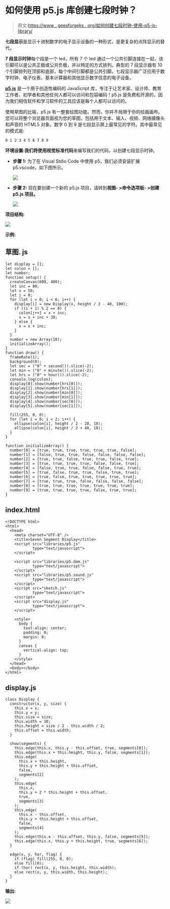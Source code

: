 # 如何使用 p5.js 库创建七段时钟？

> 原文:[https://www . geesforgeks . org/如何创建七段时钟-使用-p5-js-library/](https://www.geeksforgeeks.org/how-to-create-seven-segment-clock-using-p5-js-library/)

**七段显示**是显示十进制数字的电子显示设备的一种形式，是更复杂的点阵显示的替代。

**7 段显示时钟**每个段是一个 led，所有 7 个 led 通过一个公共引脚连接在一起，该引脚可以是公共正极或公共负极，并以特定的方式排列。典型的 7 段显示器有 10 个引脚排列在顶部和底部，每个中间引脚都是公共引脚。七段显示器广泛应用于数字时钟、电子仪表、基本计算器和其他显示数字信息的电子设备。

[**p5.js**](https://www.geeksforgeeks.org/p5-js-introduction/) 是一个用于创造性编码的 JavaScript 库，专注于让艺术家、设计师、教育工作者、初学者和其他任何人都可以访问和包容编码！p5.js 是免费和开源的，因为我们相信软件和学习软件的工具应该是每个人都可以访问的。

使用草图的比喻，p5.js 有一整套绘图功能。然而，你并不局限于你的绘画画布。您可以将整个浏览器页面视为您的草图，包括用于文本、输入、视频、网络摄像头和声音的 HTML5 对象。数字 0 到 9 是七段显示屏上最常见的字符。其中最常见的模式是:

```
0 1 2 3 4 5 6 7 8 9
```

**环境设置:**我们将使用**视觉标准代码**来编写我们的代码，以创建七段显示时钟。

*   **步骤 1:** 为了在 Visual Stdio Code 中使用 p5，我们必须安装扩展 p5.vscode，如下图所示。

    ![](img/4270baad17ee75b7cb9cbb88d71c562c.png)

*   **步骤 2:** 现在要创建一个新的 p5.js 项目，请转到**视图- >命令选项板- >创建 p5.js 项目。**

    ![](img/673423687d77b764a4334409b0fb3b6c.png)

**项目结构:**

![](img/3ec6e6f9e607aca04d66e7a7e7e34572.png)

**示例:**

## 草图. js

```
let display = [];
let colon = [];
let number;
function setup() {
  createCanvas(600, 480);
  let inc = 80;
  let x = 50;
  let j = 0;
  for (let i = 0; i < 6; i++) {
    display[i] = new Display(x, height / 2 - 40, 100);
    if ((i + 1) % 2 == 0) {
      colon[j++] = x + inc;
      x = x + inc + 30;
    } else {
      x = x + inc;
    }
  }
  number = new Array(10);
  initializeArray();
}
function draw() {
  frameRate(1);
  background(0);
  let sec = ("0" + second()).slice(-2);
  let min = ("0" + minute()).slice(-2);
  let hrs = ("0" + hour()).slice(-2);
  console.log(colon);
  display[0].show(number[hrs[0]]);
  display[1].show(number[hrs[1]]);
  display[2].show(number[min[0]]);
  display[3].show(number[min[1]]);
  display[4].show(number[sec[0]]);
  display[5].show(number[sec[1]]);

  fill(255, 0, 0);
  for (let i = 0; i < 2; i++) {
    ellipse(colon[i], height / 2 - 20, 10);
    ellipse(colon[i], height / 2 + 40, 10);
  }
}

function initializeArray() {
  number[0] = [true, true, true, true, true, true, false];
  number[1] = [false, true, true, false, false, false, false];
  number[2] = [true, true, false, true, true, false, true];
  number[3] = [true, true, true, true, false, false, true];
  number[4] = [false, true, true, false, false, true, true];
  number[5] = [true, false, true, true, false, true, true];
  number[6] = [true, false, true, true, true, true, true];
  number[7] = [true, true, true, false, false, false, false];
  number[8] = [true, true, true, true, true, true, true];
  number[9] = [true, true, true, true, false, true, true];
}
```

## index.html

```
<!DOCTYPE html>
<html>
  <head>
    <meta charset="UTF-8" />
    <title>Seven Segment Display</title>
    <script src="libraries/p5.js" 
            type="text/javascript">
    </script>

    <script src="libraries/p5.dom.js" 
            type="text/javascript">
    </script>
    <script src="libraries/p5.sound.js"
            type="text/javascript">
    </script>
    <script src="sketch.js" 
            type="text/javascript">
    </script>
    <script src="display.js" 
            type="text/javascript">
    </script>

    <style>
      body {
        text-align: center;
        padding: 0;
        margin: 0;
      }
      canvas {
        vertical-align: top;
      }
    </style>
  </head>
  <body></body>
</html>
```

## display.js

```
class Display {
  constructor(x, y, size) {
    this.x = x;
    this.y = y;
    this.size = size;
    this.width = 10;
    this.height = size / 2 - this.width / 2;
    this.offset = this.width;
  }

  show(segments) {
    this.edge(this.x, this.y - this.offset, true, segments[0]);
    this.edge(this.x + this.height, this.y, false, segments[1]);
    this.edge(
      this.x + this.height,
      this.y + this.height + this.offset,
      false,
      segments[2]
    );
    this.edge(
      this.x,
      this.y + 2 * this.height + this.offset,
      true,
      segments[3]
    );
    this.edge(
      this.x - this.offset,
      this.y + this.height + this.offset,
      false,
      segments[4]
    );
    this.edge(this.x - this.offset, this.y, false, segments[5]);
    this.edge(this.x, this.y + this.height, true, segments[6]);
  }

  edge(x, y, hor, flag) {
    if (flag) fill(255, 0, 0);
    else fill(0);
    if (hor) rect(x, y, this.height, this.width);
    else rect(x, y, this.width, this.height);
  }
}
```

**输出:**

![](img/b344b5c34319005925335e9dae0d025e.png)